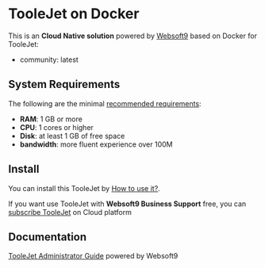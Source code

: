 # TooleJet on Docker  

This is an **Cloud Native solution** powered by [Websoft9](https://www.websoft9.com) based on Docker for TooleJet:

 - community:  latest


## System Requirements

The following are the minimal [recommended requirements](https://github.com/ToolJet/ToolJet):

* **RAM**: 1 GB or more
* **CPU**: 1 cores or higher
* **Disk**: at least 1 GB of free space
* **bandwidth**: more fluent experience over 100M  

## Install

You can install this TooleJet by [How to use it?](https://github.com/Websoft9/docker-library#how-to-use-it).   

If you want use TooleJet with **Websoft9 Business Support** free, you can [subscribe TooleJet](https://www.websoft9.com/apps) on Cloud platform

## Documentation

[TooleJet Administrator Guide](https://support.websoft9.com/docs/tooljet) powered by Websoft9